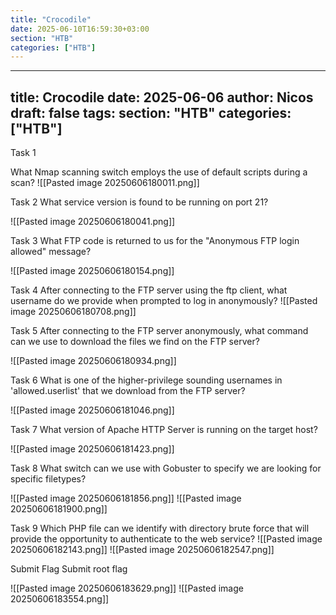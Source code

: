 ```yaml
---
title: "Crocodile"
date: 2025-06-10T16:59:30+03:00
section: "HTB"
categories: ["HTB"]
---
```

---
title: Crocodile
date: 2025-06-06
author: Nicos
draft: false
tags: 
section: "HTB"
categories: ["HTB"]
---
Task 1

What Nmap scanning switch employs the use of default scripts during a scan?
![[Pasted image 20250606180011.png]]

Task 2
What service version is found to be running on port 21?

![[Pasted image 20250606180041.png]]

Task 3
What FTP code is returned to us for the "Anonymous FTP login allowed" message?

![[Pasted image 20250606180154.png]]

Task 4
After connecting to the FTP server using the ftp client, what username do we provide when prompted to log in anonymously?
![[Pasted image 20250606180708.png]]

Task 5
After connecting to the FTP server anonymously, what command can we use to download the files we find on the FTP server?

![[Pasted image 20250606180934.png]]

Task 6
What is one of the higher-privilege sounding usernames in 'allowed.userlist' that we download from the FTP server?

![[Pasted image 20250606181046.png]]

Task 7
What version of Apache HTTP Server is running on the target host?

![[Pasted image 20250606181423.png]]

Task 8
What switch can we use with Gobuster to specify we are looking for specific filetypes?

![[Pasted image 20250606181856.png]]
![[Pasted image 20250606181900.png]]

Task 9
Which PHP file can we identify with directory brute force that will provide the opportunity to authenticate to the web service?
![[Pasted image 20250606182143.png]]
![[Pasted image 20250606182547.png]]

Submit Flag
Submit root flag

![[Pasted image 20250606183629.png]]
![[Pasted image 20250606183554.png]]